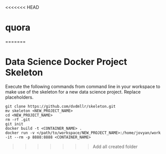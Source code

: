 <<<<<<< HEAD
# quora
=======
# Data Science Docker Project Skeleton
Execute the following commands from command line in your workspace to make use of the skeleton for a new data science project. Replace placeholders.

```
git clone https://github.com/dvdmllr/skeleton.git
mv skeleton <NEW_PROJECT_NAME>
cd <NEW_PROJECT_NAME>
rm -rf .git
git init
docker build -t <CONTAINER_NAME> .
docker run -v </path/to/workspace/NEW_PROJECT_NAME>:/home/jovyan/work -it --rm -p 8888:8888 <CONTAINER_NAME>
```
>>>>>>> Add all created folder
